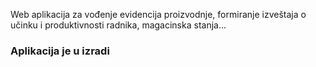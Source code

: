 Web aplikacija za vođenje evidencija proizvodnje,
formiranje izveštaja o učinku i produktivnosti radnika, magacinska stanja...

### Aplikacija je u izradi ###